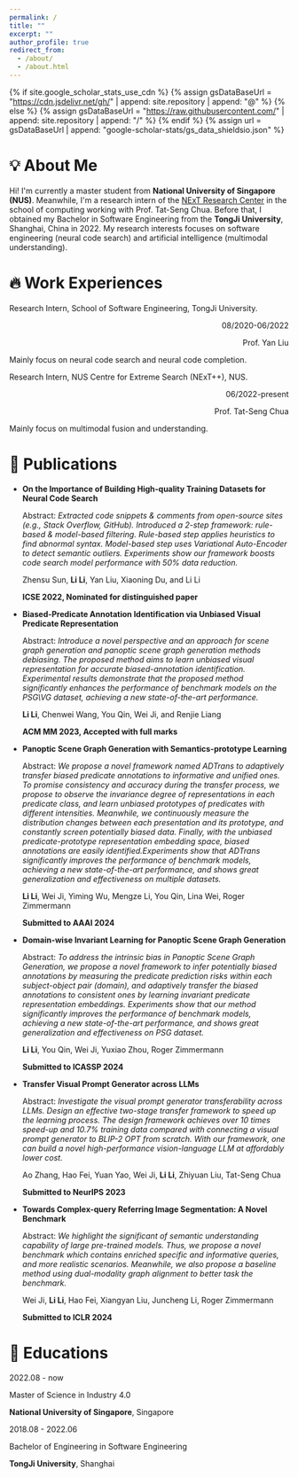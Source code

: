 ```yaml
---
permalink: /
title: ""
excerpt: ""
author_profile: true
redirect_from: 
  - /about/
  - /about.html
---
```


{% if site.google_scholar_stats_use_cdn %}
{% assign gsDataBaseUrl = "https://cdn.jsdelivr.net/gh/" | append: site.repository | append: "@" %}
{% else %}
{% assign gsDataBaseUrl = "https://raw.githubusercontent.com/" | append: site.repository | append: "/" %}
{% endif %}
{% assign url = gsDataBaseUrl | append: "google-scholar-stats/gs_data_shieldsio.json" %}

# 💡 About Me
<span class='anchor' id='about-me'></span>

Hi! I'm currently a master student from **National University of Singapore (NUS)**. Meanwhile, I'm a research intern of the [NExT Research Center](https://www.nextcenter.org/) in the school of computing working with Prof. Tat-Seng Chua. Before that, I obtained my Bachelor in Software Engineering from the **TongJi University**, Shanghai, China in 2022. My research interests focuses on software engineering (neural code search) and artificial intelligence (multimodal understanding).

# 🔥 Work Experiences
Research Intern, School of Software Engineering, TongJi University.      

<div style="text-align: right;">
08/2020-06/2022

Prof. Yan Liu
</div>



Mainly focus on neural code search and neural code completion.

Research Intern, NUS Centre for Extreme Search (NExT++), NUS.  
         
<div style="text-align: right;">
06/2022-present

Prof. Tat-Seng Chua
</div>



Mainly focus on multimodal fusion and understanding.


# 📝 Publications

- **On the Importance of Building High-quality Training Datasets for Neural Code Search**

  Abstract: *Extracted code snippets & comments from open-source sites (e.g., Stack Overflow, GitHub).
  Introduced a 2-step framework: rule-based & model-based filtering. Rule-based step applies heuristics to find abnormal syntax. Model-based step uses Variational Auto-Encoder to detect semantic outliers. Experiments show our framework boosts code search model performance with 50% data reduction.*

  Zhensu Sun, **Li Li**, Yan Liu, Xiaoning Du, and Li Li

  **ICSE 2022, Nominated for distinguished paper**

- **Biased-Predicate Annotation Identification via Unbiased Visual Predicate Representation**

  Abstract: *Introduce a novel perspective and an approach for scene graph generation and panoptic scene graph generation methods debiasing. The proposed method aims to learn unbiased visual representation for accurate biased-annotation identification. Experimental results demonstrate that the proposed method significantly enhances the performance of benchmark models on the PSG\VG dataset,
  achieving a new state-of-the-art performance.*

  **Li Li**, Chenwei Wang, You Qin, Wei Ji, and Renjie Liang

  **ACM MM 2023, Accepted with full marks**

- **Panoptic Scene Graph Generation with Semantics-prototype Learning**

  Abstract: *We propose a novel framework named ADTrans to adaptively transfer biased predicate annotations to informative and unified ones. To promise consistency and accuracy during the transfer process, we propose to observe the invariance degree of representations in each predicate class, and learn unbiased prototypes of predicates with different intensities. Meanwhile, we continuously measure the distribution changes between each presentation and its prototype, and constantly screen potentially biased data. Finally, with the unbiased predicate-prototype representation embedding space, biased annotations are easily identified.Experiments show that ADTrans significantly improves the performance of benchmark models, achieving a new state-of-the-art performance, and shows great generalization and effectiveness on multiple datasets.*

  **Li Li**, Wei Ji, Yiming Wu, Mengze Li, You Qin, Lina Wei, Roger Zimmermann

  **Submitted to AAAI 2024**

- **Domain-wise Invariant Learning for Panoptic Scene Graph Generation**

  Abstract: *To address the intrinsic bias in Panoptic Scene Graph Generation, we propose a novel framework to infer potentially biased annotations by measuring the predicate prediction risks within each subject-object pair (domain), and adaptively transfer the biased annotations to consistent ones by learning invariant predicate representation embeddings. Experiments show that our method significantly improves the performance of benchmark models, achieving a new state-of-the-art performance, and shows great generalization and effectiveness on PSG dataset.*

  **Li Li**, You Qin, Wei Ji, Yuxiao Zhou, Roger Zimmermann

  **Submitted to ICASSP 2024**

- **Transfer Visual Prompt Generator across LLMs**

  Abstract: *Investigate the visual prompt generator transferability across LLMs. Design an effective two-stage transfer framework to speed up the learning process. The design framework achieves over 10 times speed-up and 10.7% training data compared with connecting a visual prompt generator to BLIP-2 OPT from scratch. With our framework, one can build a novel high-performance vision-language LLM at affordably lower cost.*

  Ao Zhang, Hao Fei, Yuan Yao, Wei Ji, **Li Li**, Zhiyuan Liu, Tat-Seng Chua

  **Submitted to NeurIPS 2023**

- **Towards Complex-query Referring Image Segmentation: A Novel Benchmark**

  Abstract: *We highlight the significant of semantic understanding capability of large pre-trained models. Thus, we propose a novel benchmark which contains enriched specific and informative queries, and more realistic scenarios. Meanwhile, we also propose a baseline method using dual-modality graph alignment to better task the benchmark.*

  Wei Ji, **Li Li**, Hao Fei, Xiangyan Liu, Juncheng Li, Roger Zimmermann

  **Submitted to ICLR 2024**

# 📖 Educations

  <div class='school-box'>
  2022.08 - now

  Master of Science in Industry 4.0

  **National University of Singapore**, Singapore

  </div>

  <div class='school-box'>
  2018.08 - 2022.06

  Bachelor of Engineering in Software Engineering

  **TongJi University**, Shanghai

  </div>
